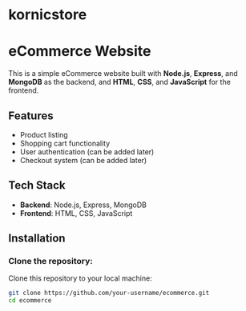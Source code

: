 # kornicstore

# eCommerce Website

This is a simple eCommerce website built with **Node.js**, **Express**, and **MongoDB** as the backend, and **HTML**, **CSS**, and **JavaScript** for the frontend.

## Features
- Product listing
- Shopping cart functionality
- User authentication (can be added later)
- Checkout system (can be added later)

## Tech Stack
- **Backend**: Node.js, Express, MongoDB
- **Frontend**: HTML, CSS, JavaScript

## Installation

### Clone the repository:
Clone this repository to your local machine:
```bash
git clone https://github.com/your-username/ecommerce.git
cd ecommerce
